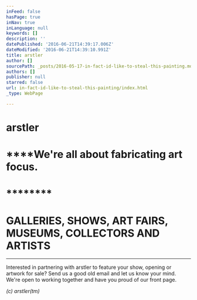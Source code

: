```yaml
---
inFeed: false
hasPage: true
inNav: true
inLanguage: null
keywords: []
description: ''
datePublished: '2016-06-21T14:39:17.006Z'
dateModified: '2016-06-21T14:39:10.991Z'
title: arstler
author: []
sourcePath: _posts/2016-05-17-in-fact-id-like-to-steal-this-painting.md
authors: []
publisher: null
starred: false
url: in-fact-id-like-to-steal-this-painting/index.html
_type: WebPage

---
```

# **arstler**

# ******We're all about fabricating art focus.**

# ********

# GALLERIES, SHOWS, ART FAIRS, MUSEUMS, COLLECTORS AND ARTISTS

****

Interested in partnering with arstler to feature your show, opening or artwork for sale? Send us a good old email and let us know your mind. We're open to working together and have you proud of our front page.

_(c) arstler(tm)_